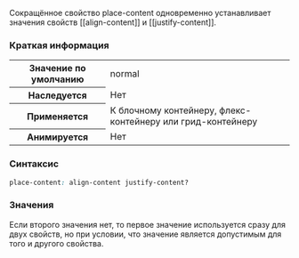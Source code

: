 Сокращённое свойство place-content одновременно устанавливает значения свойств [[align-content]] и [[justify-content]].

### Краткая информация
<table>
	<tbody>
		<tr>
			<th>Значение по умолчанию </th>
			<td>normal</td>
		</tr>
		<tr>
			<th>Наследуется</th>
			<td>Нет</td>
		</tr>
		<tr>
			<th>Применяется</th>
			<td>К блочному контейнеру, флекс-контейнеру или грид-контейнеру</td>
		</tr>
		<tr>
			<th>Анимируется</th>
			<td>Нет</td>
		</tr>
	</tbody>
</table>

### Синтаксис
```css
place-content: align-content justify-content?
```

### Значения
Если второго значения нет, то первое значение используется сразу для двух свойств, но при условии, что значение является допустимым для того и другого свойства.

